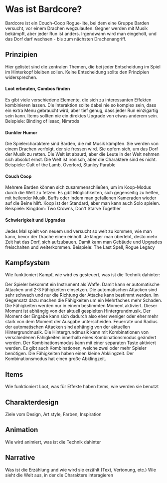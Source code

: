 # Was ist Bardcore?
Bardcore ist ein Couch-Coop Rogue-lite, bei dem eine Gruppe Barden versucht, vor einem Drachen wegzulaufen. Gegner werden mit Musik bekämpft, aber jeder Run ist anders. Irgendwann wird man eingeholt, und das Dorf darf wachsen - bis zum nächsten Drachenangriff.
## Prinzipien
Hier gelistet sind die zentralen Themen, die bei jeder Entscheidung im Spiel im Hinterkopf bleiben sollen. Keine Entscheidung sollte den Prinzipien widersprechen.
#### Loot erbeuten, Combos finden
Es gibt viele verschiedene Elemente, die sich zu interessanten Effekten kombinieren lassen. Die Interaktion sollte dabei nie so komplex sein, dass ein extra Menu gebraucht wird, aber tief genug, dass jeder Run einzigartig sein kann.
Items sollten nie ein direktes Upgrade von etwas anderem sein.
Beispiele: Binding of Isaac, Nimrods
#### Dunkler Humor
Die Spielercharaktere sind Barden, die mit Musik kämpfen. Sie werden von einem Drachen verfolgt, der sie fressen wird. Sie opfern sich, um das Dorf der Musik zu retten.
Die Welt ist absurd, aber die Leute in der Welt nehmen sich absolut ernst.
Die Welt ist ironisch, aber die Charaktere sind es nicht.
Beispiele: Cult of the Lamb, Overlord, Stanley Parable
#### Couch Coop
Mehrere Barden können sich zusammenschließen, um im Koop-Modus durch die Welt zu fetzen. Es gibt Möglichkeiten, sich gegenseitig zu helfen, mit heilender Musik, Buffs oder indem man gefallenen Kameraden wieder auf die Beine hilft.
Koop ist der Standard, aber man kann auch Solo spielen.
Beispiele: Kingdom: Two Crowns, Don't Starve Together
#### Schwierigkeit und Upgrades
Jedes Mal spielt von neuem und versucht so weit zu kommen, wie man kann, bevor der Drache einen einholt. Je länger man überlebt, desto mehr Zeit hat das Dorf, sich aufzubauen. Damit kann man Gebäude und Upgrades freischalten und weiterkommen.
Beispiele: The Last Spell, Rogue Legacy
## Kampfsystem
Wie funktioniert Kampf, wie wird es gesteuert, was ist die Technik dahinter:

Der Spieler bekommt ein Instrument als Waffe. Damit kann er automatische Attacken und 2-3 Fähigkeiten einsetzen. Die automatischen Attacken sind sehr schwach und nur die Richtung der Attacke kann bestimmt werden. Im Gegensatz dazu machen die Fähigkeiten um ein Mehrfaches mehr Schaden. Die Fähigkeiten werden nur in einem bestimmten Moment aktiviert. Dieser Moment ist abhängig von der aktuell gespielten Hintergrundmusik. Der Moment der Eingabe kann sich dadurch also eher weniger oder eher mehr stark von dem Moment der Ausgabe unterscheiden. Feuerrate und Radius der automatischen Attacken sind abhängig von der aktuellen Hintergrundmusik. Die Hintergrundmusik kann mit Kombinationen von verschiedenen Fähigkeiten innerhalb eines Kombinationsmodus geändert werden. Der Kombinationsmodus kann mit einer separaten Taste aktiviert werden. Es gibt auch Kombinationen, welche zwei oder mehr Spieler benötigen. Die Fähigkeiten haben einen kleine Abklingzeit. Der Kombinationsmodus hat einen große Abklingzeit.
## Items
Wie funktioniert Loot, was für Effekte haben Items, wie werden sie benutzt
## Charakterdesign
Ziele vom Design, Art style, Farben, Inspiration
## Animation
Wie wird animiert, was ist die Technik dahinter
## Narrative
Was ist die Erzählung und wie wird sie erzählt (Text, Vertonung, etc.)
Wie sieht die Welt aus, in der die Charaktere interagieren
